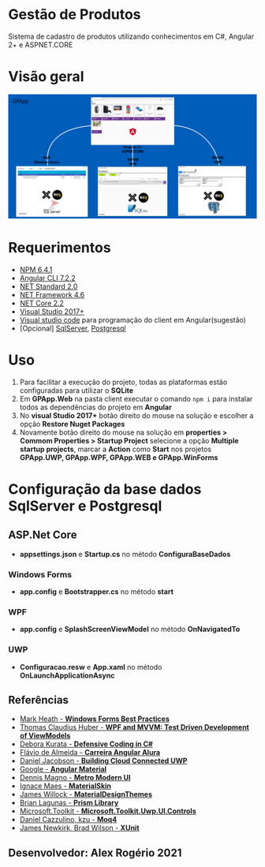 # Gestão de Produtos
Sistema de cadastro de produtos utilizando conhecimentos em C#, Angular 2+ e ASPNET.CORE

# Visão geral

![](https://github.com/denmarksdev/gestaoprodutos/blob/master/Docs/GPApp.jpg?raw=true "Gestão de produtos APP")

# Requerimentos

- [NPM 6.4.1](https://www.npmjs.com/)
- [Angular CLI 7.2.2](https://cli.angular.io/) 
- [NET Standard 2.0]( https://docs.microsoft.com/pt-br/dotnet/standard/net-standard) 
- [NET Framework 4.6](https://www.microsoft.com/pt-br/download/details.aspx?id=48137)
- [NET Core 2.2](https://dotnet.microsoft.com/download/dotnet-core/2.2)
- [Visual Studio 2017+](https://visualstudio.microsoft.com/pt-br)
- [Visual studio code](https://code.visualstudio.com/) para programação do client em Angular(sugestão)
- [Opcional] [SqlServer](https://www.microsoft.com/pt-br/sql-server/sql-server-downloads), [Postgresql](https://www.postgresql.org/)

# Uso

1. Para facilitar a execução do projeto, todas as plataformas estão configuradas para utilizar o **SQLite** 
1. Em **GPApp.Web** na pasta client executar o comando `npm i` para instalar todos as dependências do projeto em **Angular**
1. No **visual Studio 2017+** botão direito do mouse na solução e escolher a opção **Restore Nuget Packages**
1. Novamente botão direito do mouse na solução em **properties > Commom Properties > Startup Project** selecione a opção **Multiple startup projects**, marcar a **Action** como **Start** nos projetos **GPApp.UWP, GPApp.WPF, GPApp.WEB e GPApp.WinForms**

# Configuração da base dados SqlServer e Postgresql

## ASP.Net Core
- **appsettings.json** e **Startup.cs** no método **ConfiguraBaseDados** 
### Windows Forms
- **app.config** e **Bootstrapper.cs** no método **start**
### WPF 
- **app.config** e **SplashScreenViewModel** no método **OnNavigatedTo**
### UWP
- **Configuracao.resw** e **App.xaml** no método **OnLaunchApplicationAsync** 

## Referências

- [Mark Heath - **Windows Forms Best Practices**]( https://www.pluralsight.com/courses/windows-forms-best-practices)
- [Thomas Claudius Huber - **WPF and MVVM: Test Driven Development of ViewModels** ](https://www.pluralsight.com/courses/wpf-mvvm-test-driven-development-viewmodels) 
- [Debora Kurata - **Defensive Coding in C#**](https://www.pluralsight.com/courses/defensive-coding-csharp)
- [Flávio de Almeida - **Carreira Angular Alura**](https://cursos.alura.com.br/career/angular)
- [Daniel Jacobson - **Building Cloud Connected UWP**](https://www.lynda.com/Windows-tutorials/Welcome/570960/591566-4.html?srchtrk=index%3a1%0alinktypeid%3a2%0aq%3aUWP%0apage%3a1%0as%3arelevance%0asa%3atrue%0aproducttypeid%3a2)
- [Google - **Angular Material**](https://material.angular.io/)
- [Dennis Magno - **Metro Modern UI**](http://denricdenise.info/)
- [Ignace Maes - **MaterialSkin**](https://github.com/IgnaceMaes/MaterialSkin)
- [James Willock - **MaterialDesignThemes**](https://github.com/MaterialDesignInXAML/MaterialDesignInXamlToolkit)
- [Brian Lagunas - **Prism Library** ](https://prismlibrary.github.io/) 
- [Microsoft.Toolkit - **Microsoft.Toolkit.Uwp.UI.Controls**](https://github.com/windows-toolkit/WindowsCommunityToolkit)
- [Daniel Cazzulino, kzu - **Moq4**](https://github.com/moq/moq4)
- [James Newkirk, Brad Wilson - **XUnit**](https://github.com/xunit/xunit)


## Desenvolvedor: Alex Rogério 2021
